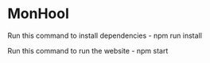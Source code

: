 # MonHool

Run this command to install dependencies - npm run install

Run this command to run the website - npm start